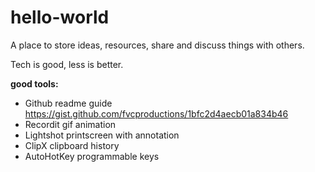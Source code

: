 # hello-world
A place to store ideas, resources, share and discuss things with others.

Tech is good, less is better.

**good tools:**
- Github readme guide https://gist.github.com/fvcproductions/1bfc2d4aecb01a834b46
- Recordit gif animation
- Lightshot printscreen with annotation
- ClipX clipboard history
- AutoHotKey programmable keys
